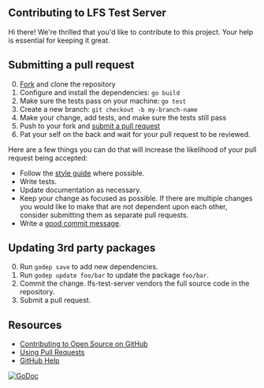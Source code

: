## Contributing to LFS Test Server

Hi there! We're thrilled that you'd like to contribute to this project. Your
help is essential for keeping it great.

## Submitting a pull request

0. [Fork][] and clone the repository
0. Configure and install the dependencies: `go build`
0. Make sure the tests pass on your machine: `go test`
0. Create a new branch: `git checkout -b my-branch-name`
0. Make your change, add tests, and make sure the tests still pass
0. Push to your fork and [submit a pull request][pr]
0. Pat your self on the back and wait for your pull request to be reviewed.

Here are a few things you can do that will increase the likelihood of your pull request being accepted:

- Follow the [style guide][style] where possible.
- Write tests.
- Update documentation as necessary.
- Keep your change as focused as possible. If there are multiple changes you
would like to make that are not dependent upon each other, consider submitting
them as separate pull requests.
- Write a [good commit message](http://tbaggery.com/2008/04/19/a-note-about-git-commit-messages.html).

## Updating 3rd party packages

0. Run `godep save` to add new dependencies.
0. Run `godep update foo/bar` to update the package `foo/bar`.
0. Commit the change.  lfs-test-server vendors the full source code in the repository.
0. Submit a pull request.

## Resources

- [Contributing to Open Source on GitHub](https://guides.github.com/activities/contributing-to-open-source/)
- [Using Pull Requests](https://help.github.com/articles/using-pull-requests/)
- [GitHub Help](https://help.github.com)

[![GoDoc](https://godoc.org/github.com/github/lfs-test-server?status.svg)](https://godoc.org/github.com/github/lfs-test-server)

[fork]: https://github.com/github/lfs-test-server/fork
[pr]: https://github.com/github/lfs-test-server/compare
[style]: https://github.com/golang/go/wiki/CodeReviewComments
